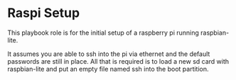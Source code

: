 Raspi Setup
===========

This playbook role is for the initial setup of a raspberry pi running raspbian-lite.

It assumes you are able to ssh into the pi via ethernet and the default passwords are still in place.
All that is required is to load a new sd card with raspbian-lite and put an empty file named ssh into the boot partition.

